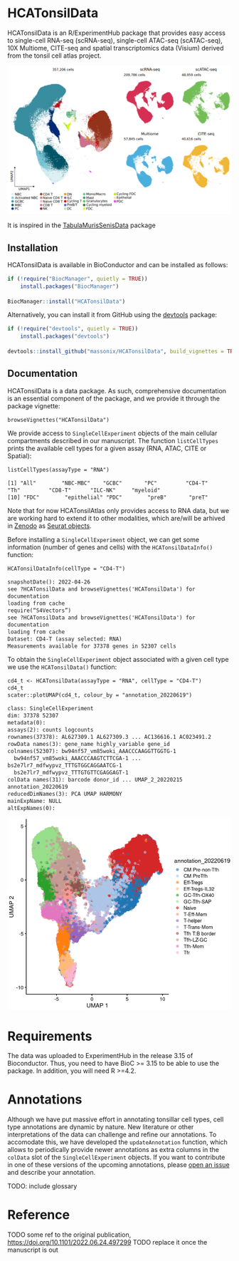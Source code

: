 # HCATonsilData

HCATonsilData is an R/ExperimentHub package that provides easy access to single-cell RNA-seq (scRNA-seq), single-cell ATAC-seq (scATAC-seq), 10X Multiome, CITE-seq and spatial transcriptomics data (Visium) derived from the tonsil cell atlas project.

![](inst/images/TonsilAtlasPic.png)

It is inspired in the [TabulaMurisSenisData](https://github.com/fmicompbio/TabulaMurisSenisData/blob/master/README.md) package


## Installation

HCATonsilData is available in BioConductor and can be installed as follows:

``` r
if (!require("BiocManager", quietly = TRUE))
    install.packages("BiocManager")

BiocManager::install("HCATonsilData")
```

Alternatively, you can install it from GitHub using the [devtools](https://github.com/hadley/devtools) package:

``` r
if (!require("devtools", quietly = TRUE))
    install.packages("devtools")

devtools::install_github("massonix/HCATonsilData", build_vignettes = TRUE)
```

## Documentation

HCATonsilData is a data package. As such, comprehensive documentation is an essential component of the package, and we provide it through the package vignette:

``` {r}
browseVignettes("HCATonsilData")
```

We provide access to `SingleCellExperiment` objects of the main cellular compartments
described in our manuscript. The function `listCellTypes` prints the available
cell types for a given assay (RNA, ATAC, CITE or Spatial):

``` {r}
listCellTypes(assayType = "RNA")
```
```
[1] "All"        "NBC-MBC"    "GCBC"       "PC"         "CD4-T"      "Th"         "CD8-T"      "ILC-NK"     "myeloid"   
[10] "FDC"        "epithelial" "PDC"        "preB"       "preT"
```

Note that for now HCATonsilAtlas only provides access to RNA data, but we are
working hard to extend it to other modalities, which are/will be arhived in 
[Zenodo](https://doi.org/10.5281/zenodo.6340174) as [Seurat objects](https://satijalab.org/seurat/).


Before installing a `SingleCellExperiment` object, we can get some information
(number of genes and cells) with the `HCATonsilDataInfo()` function:

``` {r}
HCATonsilDataInfo(cellType = "CD4-T")
```
```
snapshotDate(): 2022-04-26
see ?HCATonsilData and browseVignettes('HCATonsilData') for documentation
loading from cache
require(“S4Vectors”)
see ?HCATonsilData and browseVignettes('HCATonsilData') for documentation
loading from cache
Dataset: CD4-T (assay selected: RNA)
Measurements available for 37378 genes in 52307 cells
```

To obtain the `SingleCellExperiment` object associated with a given cell type we use
the `HCATonsilData()` function:

``` {r}
cd4_t <- HCATonsilData(assayType = "RNA", cellType = "CD4-T")
cd4_t
scater::plotUMAP(cd4_t, colour_by = "annotation_20220619")
```
```
class: SingleCellExperiment 
dim: 37378 52307 
metadata(0):
assays(2): counts logcounts
rownames(37378): AL627309.1 AL627309.3 ... AC136616.1 AC023491.2
rowData names(3): gene_name highly_variable gene_id
colnames(52307): bw94nf57_vm85woki_AAACCCAAGGTTGGTG-1
  bw94nf57_vm85woki_AAACCCAAGTCTTCGA-1 ... bs2e7lr7_mdfwypvz_TTTGTGGCAGGAATCG-1
  bs2e7lr7_mdfwypvz_TTTGTGTTCGAGGAGT-1
colData names(31): barcode donor_id ... UMAP_2_20220215 annotation_20220619
reducedDimNames(3): PCA UMAP HARMONY
mainExpName: NULL
altExpNames(0):
```

![](inst/images/CD4_T_UMAP_readme.png)

# Requirements

The data was uploaded to ExperimentHub in the release 3.15 of Bioconductor. Thus, you need to have
BioC >= 3.15 to be able to use the package. In addition, you will need R >=4.2.


# Annotations

Although we have put massive effort in annotating tonsillar cell types, cell type annotations are dynamic by nature. New literature or other interpretations of the
data can challenge and refine our annotations. To accomodate this, we have developed
the `updateAnnotation` function, which allows to periodically provide newer annotations as extra columns in the `colData` slot of the `SingleCellExperiment`
objects. If you want to contribute in one of these versions of the upcoming annotations,
please [open an issue](https://github.com/massonix/HCATonsilData/issues/new) and describe your annotation.

TODO: include glossary

# Reference

TODO some ref to the original publication, https://doi.org/10.1101/2022.06.24.497299 
TODO replace it once the manuscript is out
